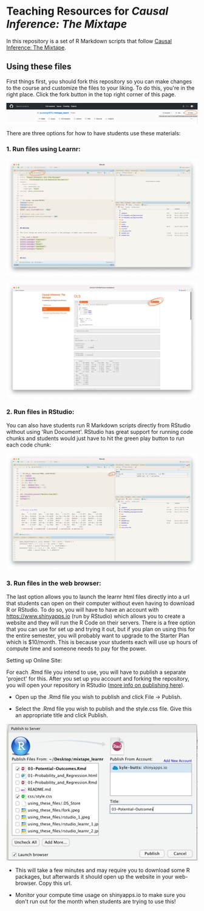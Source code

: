 # Teaching Resources for ***Causal Inference**: The Mixtape*

In this repository is a set of R Markdown scripts that follow [Causal Inference: The Mixtape](https://www.amazon.com/dp/0300251688).

## Using these files

First things first, you should fork this repository so you can make changes to the course and customize the files to your liking. To do this, you're in the right place. Click the fork button in the top right corner of this page.

![Fork this Repository](readme_files/fork.jpeg "Forking Repository")

There are three options for how to have students use these materials:

### 1. Run files using Learnr:

![Open file and click 'Run Document'](readme_files/rstudio_learnr_1.jpeg "Open .Rmd File and Click 'Run Document'")

![Run code](readme_files/rstudio_learnr_2.jpeg "Run Code")

### 2. Run files in RStudio:

You can also have students run R Markdown scripts directly from RStudio without using 'Run Document'. RStudio has great support for running code chunks and students would just have to hit the green play button to run each code chunk:

![Run code in RStudio](readme_files/rstudio_1.jpeg "Run Code in RStudio")

### 3. Run files in the web browser:

The last option allows you to launch the learnr html files directly into a url that students can open on their computer without even having to download R or RStudio. To do so, you will have to have an account with <https://www.shinyapps.io> (run by RStudio) which allows you to create a website and they will run the R Code on their servers. There is a free option that you can use for set up and trying it out, but if you plan on using this for the entire semester, you will probably want to upgrade to the Starter Plan which is \$10/month. This is because your students each will use up hours of compute time and someone needs to pay for the power.

Setting up Online Site:

For each .Rmd file you intend to use, you will have to publish a separate 'project' for this. After you set up you account and forking the repository, you will open your repository in RStudio ([more info on publishing here](https://rstudio.github.io/learnr/publishing.html)).

-   Open up the .Rmd file you wish to publish and click File -\> Publish.

-   Select the .Rmd file you wish to publish and the style.css file. Give this an appropriate title and click Publish.

![Publish to shinyapps.io](readme_files/publish.png "Publish to shinyapps.io")

-   This will take a few minutes and may require you to download some R packages, but afterwards it should open up the website in your web-browser. Copy this url.

-   Monitor your compute time usage on shinyapps.io to make sure you don't run out for the month when students are trying to use this!
